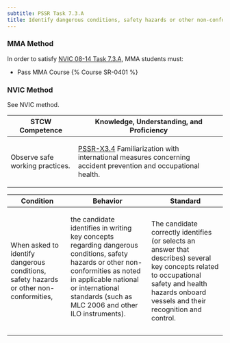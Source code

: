 ```yaml
---
subtitle: PSSR Task 7.3.A 
title: Identify dangerous conditions, safety hazards or other non-conformities
---
```



### MMA Method

In order to satisfy  [NVIC 08-14  Task  7.3.A](/stcw23/assets/images/nvic-08-14.pdf), MMA students must:

* Pass MMA Course {% Course SR-0401 %}


### NVIC Method

<a onclick="togglevisibility('nvic_methods')" >See NVIC method.</a>

<div id='nvic_methods' class='hide'>

<table>
<thead>
<tr>
<th class='forty'> STCW Competence </th>
<th class='sixty'> Knowledge, Understanding, and Proficiency </th>
</tr>
</thead>




<tbody>
<tr><td markdown='1'>

Observe safe working practices.

</td><td markdown='1'>

[PSSR-X3.4](../../tables/614.html#PSSR-X3.4) Familiarization with international measures concerning accident prevention and occupational health.

</td></tr>


</tbody>
</table>


<table>
<thead>
<tr><th class='twenty'>  Condition </th><th class='twenty'> Behavior </th><th  class='sixty'>Standard </th></tr>
</thead>
<tbody >



<tr><td markdown='1'>

When asked to identify dangerous conditions, safety hazards or other non-conformities,

</td><td markdown='1'>

the candidate identifies in writing key concepts regarding dangerous conditions, safety hazards or other non- conformities as noted in applicable national or international standards (such as MLC 2006 and other ILO instruments).

<br>

<div class="tooltip">
<span class="tooltiptext">
</span>
</div>


</td><td markdown='1'>

The candidate correctly identifies (or selects an answer that describes) several key concepts related to occupational safety and health hazards onboard vessels and their recognition and control.

</td></tr>
</tbody>
</table>
</div>
